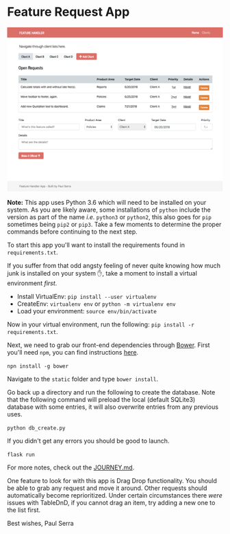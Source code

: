 Feature Request App
===================

![Main Page of App](https://raw.githubusercontent.com/Addiction2Code/feature-request-application/master/screenshots/main-page.png)

**Note:** This app uses Python 3.6 which will need to be installed on your system. As you are likely aware, some installations of `python` include the version as part of the name *i.e.* `python3` or `python2`, this also goes for `pip` sometimes being `pip2` or `pip3`. Take a few moments to determine the proper commands before continuing to the next step.

To start this app you'll want to install the requirements found in `requirements.txt`.

If you suffer from that odd angsty feeling of never quite knowing how much junk is installed on your system ✋, take a moment to install a virtual environment _first_.

- Install VirtualEnv: `pip install --user virtualenv`
- CreateEnv: `virtualenv env` or `python -m virtualenv env`
- Load your environment: `source env/bin/activate`

Now in your virtual environment, run the following: `pip install -r requirements.txt`.

Next, we need to grab our front-end dependencies through [Bower](https://bower.io/). First you'll need `npm`, you can find instructions [here](https://www.npmjs.com/get-npm).

`npn install -g bower`

Navigate to the `static` folder and type `bower install`.

Go back up a directory and run the following to create the database. Note that the following command will preload the local (default SQLite3) database with some entries, it will also overwrite entries from any previous uses.

`python db_create.py`

If you didn't get any errors you should be good to launch.

`flask run`

For more notes, check out the [JOURNEY.md](JOURNEY.md).

One feature to look for with this app is Drag Drop functionality. You should be able to grab any request and move it around. Other requests should automatically become reprioritized. Under certain circumstances there _were_ issues with TableDnD, if you cannot drag an item, try adding a new one to the list first.

Best wishes, Paul Serra
